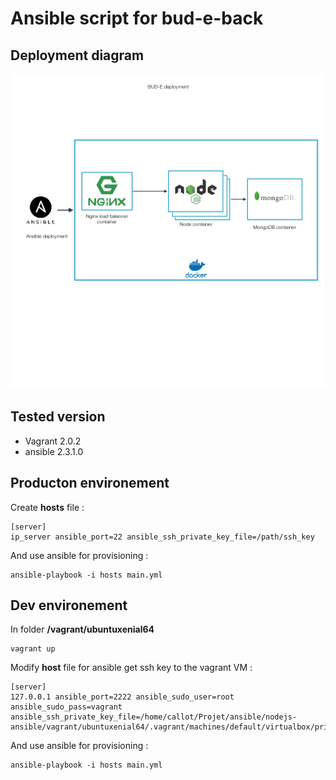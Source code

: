 # Ansible script for bud-e-back 
## Deployment diagram 
![deployment diagram](deployment.png)
## Tested version 
- Vagrant 2.0.2
- ansible 2.3.1.0

## Producton environement
Create **hosts** file : 
```
[server]
ip_server ansible_port=22 ansible_ssh_private_key_file=/path/ssh_key
```
And use ansible for provisioning : 
```
ansible-playbook -i hosts main.yml
```
## Dev environement
In folder **/vagrant/ubuntuxenial64**
```
vagrant up
```
Modify **host** file for ansible get ssh key to the vagrant VM :
```
[server]
127.0.0.1 ansible_port=2222 ansible_sudo_user=root ansible_sudo_pass=vagrant ansible_ssh_private_key_file=/home/callot/Projet/ansible/nodejs-ansible/vagrant/ubuntuxenial64/.vagrant/machines/default/virtualbox/private_key
```
And use ansible for provisioning : 
```
ansible-playbook -i hosts main.yml
```
